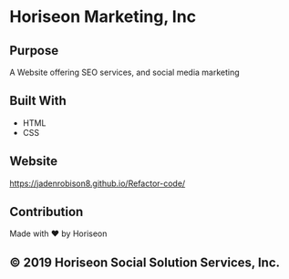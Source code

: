 # Horiseon Marketing, Inc

## Purpose
A Website offering SEO services, and social media marketing

## Built With
* HTML
* CSS

## Website
https://jadenrobison8.github.io/Refactor-code/

## Contribution
Made with ❤️️ by Horiseon

## © 2019 Horiseon Social Solution Services, Inc.